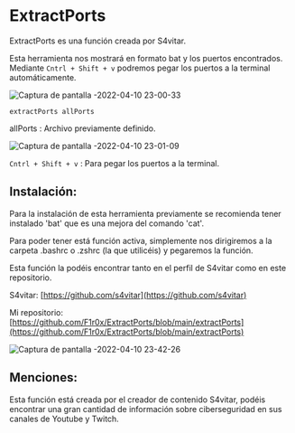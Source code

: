 # ExtractPorts

ExtractPorts es una función creada por S4vitar.

Esta herramienta nos mostrará en formato bat y los puertos encontrados.
Mediante `Cntrl + Shift + v` podremos pegar los puertos a la terminal automáticamente.

![Captura de pantalla -2022-04-10 23-00-33](https://user-images.githubusercontent.com/103068924/162639641-48c8aea9-d14a-4ea2-a38b-cefa0447ffdf.png)

    extractPorts allPorts
   
 allPorts : Archivo previamente definido.
 
 ![Captura de pantalla -2022-04-10 23-01-09](https://user-images.githubusercontent.com/103068924/162639721-fab103c8-7fc9-46b7-ab9d-4536ab84a708.png)

 `Cntrl + Shift + v` : Para pegar los puertos a la terminal.
 
 ## Instalación:
 
 Para la instalación de esta herramienta previamente se recomienda tener instalado 'bat' que es una mejora del comando 'cat'.
 
 Para poder tener está función activa, simplemente nos dirigiremos a la carpeta .bashrc o .zshrc (la que utilicéis) y pegaremos la función.
 
 Esta función la podéis encontrar tanto en el perfil de S4vitar como en este repositorio.
 
 S4vitar: [https://github.com/s4vitar](https://github.com/s4vitar)
 
 Mi repositorio: [https://github.com/F1r0x/ExtractPorts/blob/main/extractPorts](https://github.com/F1r0x/ExtractPorts/blob/main/extractPorts)
 
 ![Captura de pantalla -2022-04-10 23-42-26](https://user-images.githubusercontent.com/103068924/162641184-dd48ed25-c547-4350-a201-de89d0d849e6.png)
 
## Menciones:

Esta función está creada por el creador de contenido S4vitar, podéis encontrar una gran cantidad de información sobre ciberseguridad en
sus canales de Youtube y Twitch.
